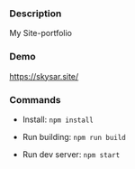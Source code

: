 ### **Description**

My Site-portfolio

### **Demo**
https://skysar.site/

### **Commands**

- Install: `npm install`

- Run building: `npm run build`

- Run dev server: `npm start`
